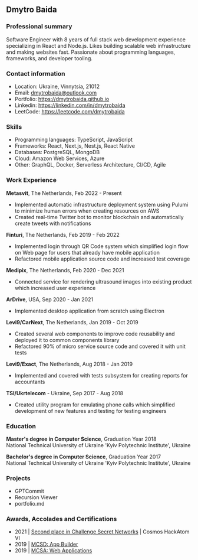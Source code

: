 ## Dmytro Baida

### Professional summary

Software Engineer with 8 years of full stack web development experience specializing in React and Node.js.
Likes building scalable web infrastructure and making websites fast. Passionate about programming languages, frameworks, and developer tooling.

### Contact information

* Location: Ukraine, Vinnytsia, 21012
* Email: dmytrobaida@outlook.com
* Portfolio: https://dmytrobaida.github.io
* Linkedin: https://linkedin.com/in/dmytrobaida
* LeetCode: https://leetcode.com/dmytrobaida

### Skills

* Programming languages: TypeScript, JavaScript
* Frameworks: React, Next.js, Nest.js, React Native
* Databases: PostgreSQL, MongoDB
* Cloud: Amazon Web Services, Azure
* Other: GraphQL, Docker, Serverless Architecture, CI/CD, Agile

### Work Experience

**Metasvit**, The Netherlands, Feb 2022 - Present  
* Implemented automatic infrastructure deployment system using Pulumi to minimize human errors when creating resources on AWS
* Created real-time Twitter bot to monitor blockchain and automatically create tweets with notifications 

**Finturi**, The Netherlands, Feb 2019 - Feb 2022  
* Implemented login through QR Code system which simplified login flow on Web page for users that already have mobile application
* Refactored mobile application source code and increased test coverage

**Medipix**, The Netherlands, Feb 2020 - Dec 2021  
* Connected service for rendering ultrasound images into existing product which increased user experience

**ArDrive**, USA, Sep 2020 - Jan 2021  
* Implemented desktop application from scratch using Electron

**Levi9/CarNext**, The Netherlands, Jan 2019 - Oct 2019  
* Created several web components to improve code reusability and deployed it to common components library
* Refactored 90% of micro service source code and covered it with unit tests

**Levi9/Exact**, The Netherlands, Aug 2018 - Jan 2019  
* Implemented and covered with tests subsystem for creating reports for accountants

**TSI/Ukrtelecom** - Ukraine, Sep 2017 - Aug 2018  
* Created utility program for emulating phone calls which simplified development of new features and testing for testing engineers

### Education

**Master's degree in Computer Science**, Graduation Year 2018  
National Technical University of Ukraine 'Kyiv Polytechnic Institute', Ukraine

**Bachelor's degree in Computer Science**, Graduation Year 2017  
National Technical University of Ukraine 'Kyiv Polytechnic Institute', Ukraine

### Projects

* GPTCommit
* Recursion Viewer
* portfolio.md

### Awards, Accolades and Certifications

* 2021 | [Second place in Challenge Secret Networks](https://devpost.com/software/yatzee) | Cosmos HackAtom VI
* 2019 | [MCSD: App Builder](https://www.credly.com/badges/f5539812-1f75-4b3d-bb16-c7f483f9b6b6/linked_in_profile)
* 2019 | [MCSA: Web Applications](https://www.credly.com/badges/e3cb23d1-e248-4aa2-a4c7-a4ad6ecd07b5/linked_in_profile)
